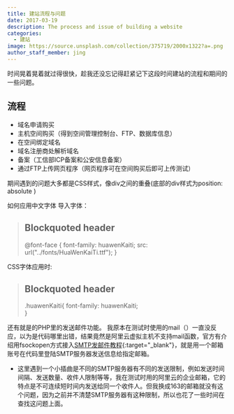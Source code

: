 ```yaml
---
title: 建站流程与问题
date: 2017-03-19
description: The process and issue of building a website
categories:
  - 建站
image: https://source.unsplash.com/collection/375719/2000x1322?a=.png
author_staff_member: jing
---
```


时间晃着晃着就过得很快，趁我还没忘记得赶紧记下这段时间建站的流程和期间的一些问题。

## 流程

* 域名申请购买 
* 主机空间购买（得到空间管理控制台、FTP、数据库信息）
* 在空间绑定域名 
* 域名注册商处解析域名
* 备案（工信部ICP备案和公安信息备案）
* 通过FTP上传网页程序（网页程序可在空间购买后即可上传测试）


期间遇到的问题大多都是CSS样式，像div之间的重叠(底部的div样式为position: absolute )

如何应用中文字体
导入字体：

> ## Blockquoted header
>
> @font-face {
>		font-family: huawenKaiti;
>		src: url("../fonts/HuaWenKaiTi.ttf");
>	}

	
	
CSS字体应用时:


> ## Blockquoted header
>
>	.huawenKaiti{
>		font-family: huawenKaiti;	
>	}



还有就是的PHP里的发送邮件功能。 我原本在测试时使用的mail（）一直没反应，以为是代码哪里出错，结果竟然是阿里云虚拟主机不支持mail函数，官方有介绍用fsockopen方式接入[SMTP发邮件教程](https://help.aliyun.com/knowledge_detail/36387.html){:target="_blank"}，就是用一个邮箱账号在代码里登陆SMTP服务器发送信息给指定邮箱。

* 这里遇到一个小插曲是不同的SMTP服务器有不同的发送限制，例如发送时间间隔、发送数量、收件人限制等等，我在测试时用的阿里云的企业邮箱，它的特点是不可连续短时间内发送给同一个收件人。但我换成163的邮箱就没有这个问题，因为之前并不清楚SMTP服务器有这种限制，所以也花了一些时间在查找这问题上面。




